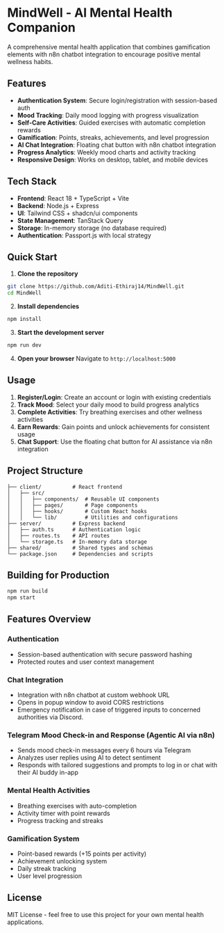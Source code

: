 # MindWell - AI Mental Health Companion

A comprehensive mental health application that combines gamification elements with n8n chatbot integration to encourage positive mental wellness habits.

## Features

- **Authentication System**: Secure login/registration with session-based auth
- **Mood Tracking**: Daily mood logging with progress visualization  
- **Self-Care Activities**: Guided exercises with automatic completion rewards
- **Gamification**: Points, streaks, achievements, and level progression
- **AI Chat Integration**: Floating chat button with n8n chatbot integration
- **Progress Analytics**: Weekly mood charts and activity tracking
- **Responsive Design**: Works on desktop, tablet, and mobile devices

## Tech Stack

- **Frontend**: React 18 + TypeScript + Vite
- **Backend**: Node.js + Express
- **UI**: Tailwind CSS + shadcn/ui components
- **State Management**: TanStack Query
- **Storage**: In-memory storage (no database required)
- **Authentication**: Passport.js with local strategy

## Quick Start

1. **Clone the repository**
```bash
git clone https://github.com/Aditi-Ethiraj14/MindWell.git
cd MindWell
```

2. **Install dependencies**
```bash
npm install
```

3. **Start the development server**
```bash
npm run dev
```

4. **Open your browser** 
Navigate to `http://localhost:5000`

## Usage

1. **Register/Login**: Create an account or login with existing credentials
2. **Track Mood**: Select your daily mood to build progress analytics
3. **Complete Activities**: Try breathing exercises and other wellness activities
4. **Earn Rewards**: Gain points and unlock achievements for consistent usage
5. **Chat Support**: Use the floating chat button for AI assistance via n8n integration

## Project Structure

```
├── client/          # React frontend
│   ├── src/
│   │   ├── components/  # Reusable UI components
│   │   ├── pages/       # Page components
│   │   ├── hooks/       # Custom React hooks
│   │   └── lib/         # Utilities and configurations
├── server/          # Express backend
│   ├── auth.ts      # Authentication logic
│   ├── routes.ts    # API routes
│   └── storage.ts   # In-memory data storage
├── shared/          # Shared types and schemas
└── package.json     # Dependencies and scripts
```

## Building for Production

```bash
npm run build
npm start
```

## Features Overview

### Authentication
- Session-based authentication with secure password hashing
- Protected routes and user context management

### Chat Integration
- Integration with n8n chatbot at custom webhook URL
- Opens in popup window to avoid CORS restrictions
- Emergency notification in case of triggered inputs to concerned authorities via Discord.

### Telegram Mood Check-in and Response (Agentic AI via n8n)
- Sends mood check-in messages every 6 hours via Telegram
- Analyzes user replies using AI to detect sentiment
- Responds with tailored suggestions and prompts to log in or chat with their AI buddy in-app

### Mental Health Activities
- Breathing exercises with auto-completion
- Activity timer with point rewards
- Progress tracking and streaks

### Gamification System
- Point-based rewards (+15 points per activity)
- Achievement unlocking system
- Daily streak tracking
- User level progression





## License

MIT License - feel free to use this project for your own mental health applications.
